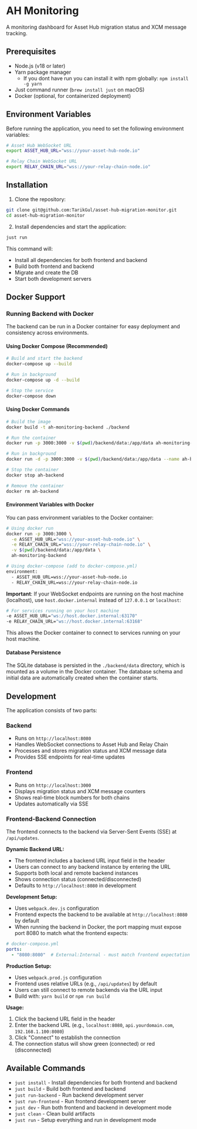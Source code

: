 # AH Monitoring

A monitoring dashboard for Asset Hub migration status and XCM message tracking.

## Prerequisites

- Node.js (v18 or later)
- Yarn package manager
    - If you dont have run you can install it with npm globally: `npm install -g yarn`
- Just command runner (`brew install just` on macOS)
- Docker (optional, for containerized deployment)

## Environment Variables

Before running the application, you need to set the following environment variables:

```bash
# Asset Hub WebSocket URL
export ASSET_HUB_URL="wss://your-asset-hub-node.io"

# Relay Chain WebSocket URL
export RELAY_CHAIN_URL="wss://your-relay-chain-node.io"
```

## Installation

1. Clone the repository:
```bash
git clone git@github.com:TarikGul/asset-hub-migration-monitor.git
cd asset-hub-migration-monitor
```

2. Install dependencies and start the application:
```bash
just run
```

This command will:
- Install all dependencies for both frontend and backend
- Build both frontend and backend
- Migrate and create the DB
- Start both development servers

## Docker Support

### Running Backend with Docker

The backend can be run in a Docker container for easy deployment and consistency across environments.

#### Using Docker Compose (Recommended)

```bash
# Build and start the backend
docker-compose up --build

# Run in background
docker-compose up -d --build

# Stop the service
docker-compose down
```

#### Using Docker Commands

```bash
# Build the image
docker build -t ah-monitoring-backend ./backend

# Run the container
docker run -p 3000:3000 -v $(pwd)/backend/data:/app/data ah-monitoring-backend

# Run in background
docker run -d -p 3000:3000 -v $(pwd)/backend/data:/app/data --name ah-backend ah-monitoring-backend

# Stop the container
docker stop ah-backend

# Remove the container
docker rm ah-backend
```

#### Environment Variables with Docker

You can pass environment variables to the Docker container:

```bash
# Using docker run
docker run -p 3000:3000 \
  -e ASSET_HUB_URL="wss://your-asset-hub-node.io" \
  -e RELAY_CHAIN_URL="wss://your-relay-chain-node.io" \
  -v $(pwd)/backend/data:/app/data \
  ah-monitoring-backend

# Using docker-compose (add to docker-compose.yml)
environment:
  - ASSET_HUB_URL=wss://your-asset-hub-node.io
  - RELAY_CHAIN_URL=wss://your-relay-chain-node.io
```

**Important**: If your WebSocket endpoints are running on the host machine (localhost), use `host.docker.internal` instead of `127.0.0.1` or `localhost`:

```bash
# For services running on your host machine
-e ASSET_HUB_URL="ws://host.docker.internal:63170"
-e RELAY_CHAIN_URL="ws://host.docker.internal:63168"
```

This allows the Docker container to connect to services running on your host machine.

#### Database Persistence

The SQLite database is persisted in the `./backend/data` directory, which is mounted as a volume in the Docker container. The database schema and initial data are automatically created when the container starts.

## Development

The application consists of two parts:

### Backend
- Runs on `http://localhost:8080`
- Handles WebSocket connections to Asset Hub and Relay Chain
- Processes and stores migration status and XCM message data
- Provides SSE endpoints for real-time updates

### Frontend
- Runs on `http://localhost:3000`
- Displays migration status and XCM message counters
- Shows real-time block numbers for both chains
- Updates automatically via SSE

### Frontend-Backend Connection

The frontend connects to the backend via Server-Sent Events (SSE) at `/api/updates`. 

**Dynamic Backend URL:**
- The frontend includes a backend URL input field in the header
- Users can connect to any backend instance by entering the URL
- Supports both local and remote backend instances
- Shows connection status (connected/disconnected)
- Defaults to `http://localhost:8080` in development

**Development Setup:**
- Uses `webpack.dev.js` configuration
- Frontend expects the backend to be available at `http://localhost:8080` by default
- When running the backend in Docker, the port mapping must expose port 8080 to match what the frontend expects:

```yaml
# docker-compose.yml
ports:
  - "8080:8080"  # External:Internal - must match frontend expectation
```

**Production Setup:**
- Uses `webpack.prod.js` configuration
- Frontend uses relative URLs (e.g., `/api/updates`) by default
- Users can still connect to remote backends via the URL input
- Build with: `yarn build` or `npm run build`

**Usage:**
1. Click the backend URL field in the header
2. Enter the backend URL (e.g., `localhost:8080`, `api.yourdomain.com`, `192.168.1.100:8080`)
3. Click "Connect" to establish the connection
4. The connection status will show green (connected) or red (disconnected)

## Available Commands

- `just install` - Install dependencies for both frontend and backend
- `just build` - Build both frontend and backend
- `just run-backend` - Run backend development server
- `just run-frontend` - Run frontend development server
- `just dev` - Run both frontend and backend in development mode
- `just clean` - Clean build artifacts
- `just run` - Setup everything and run in development mode
